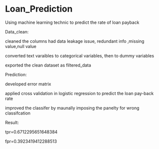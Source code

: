 # Loan_Prediction
Using machine learning technic to predict the rate of loan payback

Data_clean:

cleaned the columns had data leakage issue, redundant info ,missing value,null value

converted text varaibles to categorical variables, then to dummy variables

exported the clean dataset as filtered_data



Prediction:

developed error matrix

applied cross validation in logistic regression to predict the loan pay-back rate

improved the classifer by maunally imposing the panelty for wrong classifcation



Result:

tpr=0.6712295651648384

fpr=0.3923419412288513
